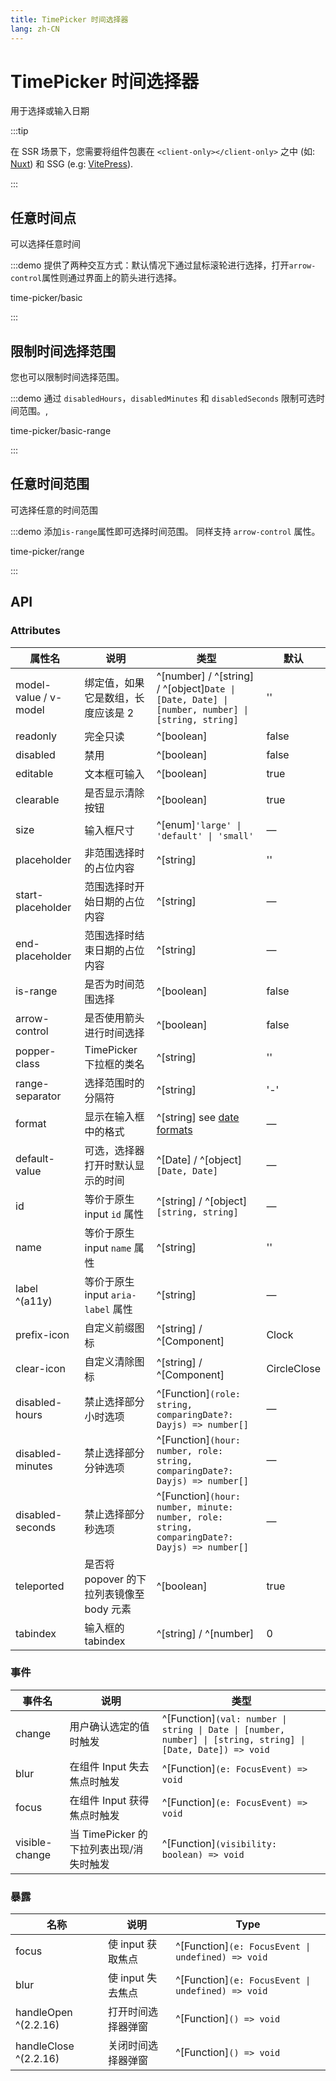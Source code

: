 ```yaml
---
title: TimePicker 时间选择器
lang: zh-CN
---
```


# TimePicker 时间选择器

用于选择或输入日期

:::tip

在 SSR 场景下，您需要将组件包裹在 `<client-only></client-only>` 之中 (如: [Nuxt](https://nuxt.com/v3)) 和 SSG (e.g: [VitePress](https://vitepress.vuejs.org/)).

:::

## 任意时间点

可以选择任意时间

:::demo 提供了两种交互方式：默认情况下通过鼠标滚轮进行选择，打开`arrow-control`属性则通过界面上的箭头进行选择。

time-picker/basic

:::

## 限制时间选择范围

您也可以限制时间选择范围。

:::demo 通过 `disabledHours`，`disabledMinutes` 和 `disabledSeconds` 限制可选时间范围。,

time-picker/basic-range

:::

## 任意时间范围

可选择任意的时间范围

:::demo 添加`is-range`属性即可选择时间范围。 同样支持 `arrow-control` 属性。

time-picker/range

:::

## API

### Attributes

| 属性名                   | 说明                           | 类型                                                                                                 | 默认          |
| --------------------- | ---------------------------- | -------------------------------------------------------------------------------------------------- | ----------- |
| model-value / v-model | 绑定值，如果它是数组，长度应该是 2           | ^[number] / ^[string] / ^[object]`Date \| [Date, Date] \| [number, number] \| [string, string]` | ''          |
| readonly              | 完全只读                         | ^[boolean]                                                                                         | false       |
| disabled              | 禁用                           | ^[boolean]                                                                                         | false       |
| editable              | 文本框可输入                       | ^[boolean]                                                                                         | true        |
| clearable             | 是否显示清除按钮                     | ^[boolean]                                                                                         | true        |
| size                  | 输入框尺寸                        | ^[enum]`'large' \| 'default' \| 'small'`                                                         | —           |
| placeholder           | 非范围选择时的占位内容                  | ^[string]                                                                                          | ''          |
| start-placeholder     | 范围选择时开始日期的占位内容               | ^[string]                                                                                          | —           |
| end-placeholder       | 范围选择时结束日期的占位内容               | ^[string]                                                                                          | —           |
| is-range              | 是否为时间范围选择                    | ^[boolean]                                                                                         | false       |
| arrow-control         | 是否使用箭头进行时间选择                 | ^[boolean]                                                                                         | false       |
| popper-class          | TimePicker 下拉框的类名            | ^[string]                                                                                          | ''          |
| range-separator       | 选择范围时的分隔符                    | ^[string]                                                                                          | '-'         |
| format                | 显示在输入框中的格式                   | ^[string] see [date formats](/zh-CN/component/date-picker#date-formats)                            | —           |
| default-value         | 可选，选择器打开时默认显示的时间             | ^[Date] / ^[object]`[Date, Date]`                                                                  | —           |
| id                    | 等价于原生 input `id` 属性          | ^[string] / ^[object]`[string, string]`                                                            | —           |
| name                  | 等价于原生 input `name` 属性        | ^[string]                                                                                          | ''          |
| label ^(a11y)         | 等价于原生 input `aria-label` 属性  | ^[string]                                                                                          | —           |
| prefix-icon           | 自定义前缀图标                      | ^[string] / ^[Component]                                                                           | Clock       |
| clear-icon            | 自定义清除图标                      | ^[string] / ^[Component]                                                                           | CircleClose |
| disabled-hours        | 禁止选择部分小时选项                   | ^[Function]`(role: string, comparingDate?: Dayjs) => number[]`                                  | —           |
| disabled-minutes      | 禁止选择部分分钟选项                   | ^[Function]`(hour: number, role: string, comparingDate?: Dayjs) => number[]`                    | —           |
| disabled-seconds      | 禁止选择部分秒选项                    | ^[Function]`(hour: number, minute: number, role: string, comparingDate?: Dayjs) => number[]`    | —           |
| teleported            | 是否将 popover 的下拉列表镜像至 body 元素 | ^[boolean]                                                                                         | true        |
| tabindex              | 输入框的 tabindex                | ^[string] / ^[number]                                                                              | 0           |

### 事件

| 事件名            | 说明                         | 类型                                                                                                                   |
| -------------- | -------------------------- | -------------------------------------------------------------------------------------------------------------------- |
| change         | 用户确认选定的值时触发                | ^[Function]`(val: number \| string \| Date \| [number, number] \| [string, string] \| [Date, Date]) => void` |
| blur           | 在组件 Input 失去焦点时触发          | ^[Function]`(e: FocusEvent) => void`                                                                              |
| focus          | 在组件 Input 获得焦点时触发          | ^[Function]`(e: FocusEvent) => void`                                                                              |
| visible-change | 当 TimePicker 的下拉列表出现/消失时触发 | ^[Function]`(visibility: boolean) => void`                                                                        |

### 暴露

| 名称                    | 说明           | Type                                                  |
| --------------------- | ------------ | ----------------------------------------------------- |
| focus                 | 使 input 获取焦点 | ^[Function]`(e: FocusEvent \| undefined) => void` |
| blur                  | 使 input 失去焦点 | ^[Function]`(e: FocusEvent \| undefined) => void` |
| handleOpen ^(2.2.16)  | 打开时间选择器弹窗    | ^[Function]`() => void`                            |
| handleClose ^(2.2.16) | 关闭时间选择器弹窗    | ^[Function]`() => void`                            |

